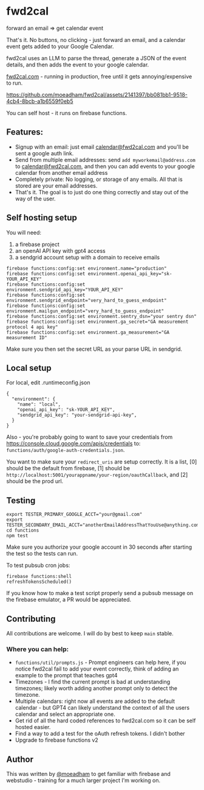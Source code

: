 
# fwd2cal

forward an email => get calendar event

That's it. No buttons, no clicking - just forward an email, and a calendar event gets added to your Google Calendar.

fwd2cal uses an LLM to parse the thread, generate a JSON of the event details, and then adds the event to your google calendar.

[fwd2cal.com](https://www.fwd2cal.com) - running in production, free until it gets annoying/expensive to run.

https://github.com/moeadham/fwd2cal/assets/2141397/bb081bb1-9518-4cb4-8bcb-a1b6559f0eb5


You can self host - it runs on firebase functions.

## Features:

- Signup with an email: just email calendar@fwd2cal.com and you'll be sent a google auth link.
- Send from multiple email addresses: send `add myworkemail@address.com` to calendar@fwd2cal.com, and then you can add events to your google calendar from another email address
- Completely private: No logging, or storage of any emails. All that is stored are your email addresses.
- That's it. The goal is to just do one thing correctly and stay out of the way of the user.

## Self hosting setup

You will need:
1. a firebase project
2. an openAI API key with gpt4 access
3. a sendgrid account setup with a domain to receive emails

```
firebase functions:config:set environment.name="production"
firebase functions:config:set environment.openai_api_key="sk-YOUR_API_KEY"
firebase functions:config:set environment.sendgrid_api_key="YOUR_API_KEY"
firebase functions:config:set environment.sendgrid_endpoint="very_hard_to_guess_endpoint"
firebase functions:config:set environment.mailgun_endpoint="very_hard_to_guess_endpoint"
firebase functions:config:set environment.sentry_dsn="your sentry dsn"
firebase functions:config:set environment.ga_secret="GA measurement protocol 4 api key"
firebase functions:config:set environment.ga_measurement="GA measurement ID"
```

Make sure you then set the secret URL as your parse URL in sendgrid.

## Local setup

For local, edit .runtimeconfig.json
```
{
  "environment": {
    "name": "local",
    "openai_api_key": "sk-YOUR_API_KEY",
    "sendgrid_api_key": "your-sendgrid-api-key",
  }
}
```

Also - you're probably going to want to save your credentials from https://console.cloud.google.com/apis/credentials to: `functions/auth/google-auth-credentials.json`.

You want to make sure your `redirect_uris` are setup correctly. It is a list, [0] should be the default from firebase, [1] should be `http://localhost:5001/yourappname/your-region/oauthCallback`, and [2] should be the prod url.


## Testing

```
export TESTER_PRIMARY_GOOGLE_ACCT="your@gmail.com"
export TESTER_SECONDARY_EMAIL_ACCT="anotherEmailAddressThatYouUse@anything.com"
cd functions
npm test
```
Make sure you authorize your google account in 30 seconds after starting the test so the tests can run.

To test pubsub cron jobs:
```
firebase functions:shell
refreshTokensScheduled()
```
If you know how to make a test script properly send a pubsub message on the firebase emulator, a PR would be appreciated.

## Contributing

All contributions are welcome. I will do by best to keep `main` stable.

### Where you can help:

- `functions/util/prompts.js` - Prompt engineers can help here, if you notice fwd2cal fail to add your event correctly, think of adding an example to the prompt that teaches gpt4
- Timezones - I find the current prompt is bad at understanding timezones; likely worth adding another prompt only to detect the timezone.
- Multiple calendars: right now all events are added to the default calendar - but GPT4 can likely understand the context of all the users calendar and select an appropriate one.
- Get rid of all the hard coded references to fwd2cal.com so it can be self hosted easier.
- Find a way to add a test for the oAuth refresh tokens. I didn't bother
- Upgrade to firebase functions v2

## Author

This was written by [@moeadham](https://twitter.com/moeadham) to get familiar with firebase and webstudio - training for a much larger project I'm working on.

